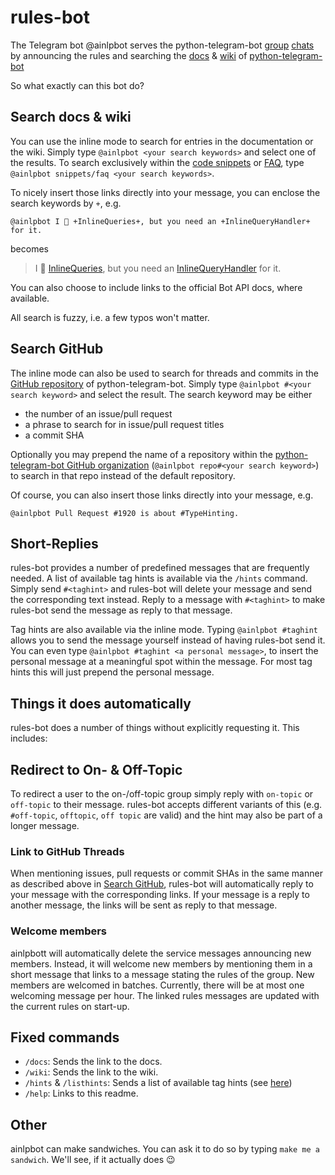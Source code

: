 # rules-bot

The Telegram bot @ainlpbot serves the python-telegram-bot [group](https://telegram.me/pythontelegrambotgroup) [chats](https://t.me/pythontelegrambottalk) by announcing the rules and searching the [docs](https://python-telegram-bot.readthedocs.io/) & [wiki](https://github.com/python-telegram-bot/python-telegram-bot/wiki) of [python-telegram-bot](https://python-telegram-bot.org)

So what exactly can this bot do?

## Search docs & wiki

You can use the inline mode to search for entries in the documentation or the wiki. Simply type `@ainlpbot <your search keywords>` and select one of the results. To search exclusively within the [code snippets](https://github.com/python-telegram-bot/python-telegram-bot/wiki/Code-snippets) or [FAQ](https://github.com/python-telegram-bot/python-telegram-bot/wiki/Frequently-Asked-Questions), type `@ainlpbot snippets/faq <your search keywords>`.

To nicely insert those links directly into your message, you can enclose the search keywords by `+`, e.g.
```
@ainlpbot I 💙 +InlineQueries+, but you need an +InlineQueryHandler+ for it.
```
becomes

> I 💙 [InlineQueries](https://python-telegram-bot.readthedocs.io/en/stable/telegram.inlinequery.html#telegram.InlineQuery), but you need an [InlineQueryHandler](https://python-telegram-bot.readthedocs.io/en/stable/telegram.ext.inlinequeryhandler.html#telegram.ext.InlineQueryHandler) for it.

You can also choose to include links to the official Bot API docs, where available.

All search is fuzzy, i.e. a few typos won't matter.

## Search GitHub

The inline mode can also be used to search for threads and commits in the [GitHub repository](https://github.com/python-telegram-bot/python-telegram-bot) of python-telegram-bot. Simply type `@ainlpbot #<your search keyword>` and select the result. The search keyword may be either

* the number of an issue/pull request
* a phrase to search for in issue/pull request titles
* a commit SHA

Optionally you may prepend the name of a repository within the [python-telegram-bot GitHub organization](https://github.com/python-telegram-bot) (`@ainlpbot repo#<your search keyword>`) to search in that repo instead of the default repository.

Of course, you can also insert those links directly into your message, e.g.

```
@ainlpbot Pull Request #1920 is about #TypeHinting.
```

## Short-Replies

rules-bot provides a number of predefined messages that are frequently needed. A list of available tag hints is available via the `/hints` command. Simply send `#<taghint>` and rules-bot will delete your message and send the corresponding text instead. Reply to a message with `#<taghint>` to make rules-bot send the message as reply to that message.

Tag hints are also available via the inline mode. Typing `@ainlpbot #taghint` allows you to send the message yourself instead of having rules-bot send it. You can even type `@ainlpbot #taghint <a personal message>`, to insert the personal message at a meaningful spot within the message. For most tag hints this will just prepend the personal message.

## Things it does automatically

rules-bot does a number of things without explicitly requesting it. This includes: 

## Redirect to On- & Off-Topic

To redirect a user to the on-/off-topic group simply reply with `on-topic` or `off-topic` to their message. rules-bot accepts different variants of this (e.g. `#off-topic`, `offtopic`, `off topic` are valid) and the hint may also be part of a longer message. 

### Link to GitHub Threads

When mentioning issues, pull requests or commit SHAs in the same manner as described above in [Search GitHub](#search-github), rules-bot will automatically reply to your message with the corresponding links. If your message is a reply to another message, the links will be sent as reply to that message.

### Welcome members

ainlpbott will automatically delete the service messages announcing new members. Instead, it will welcome new members by mentioning them in a short message that links to a message stating the rules of the group. New members are welcomed in batches. Currently, there will be at most one welcoming message per hour. The linked rules messages are updated with the current rules on start-up.

## Fixed commands

* `/docs`: Sends the link to the docs.
* `/wiki`: Sends the link to the wiki.
* `/hints` & `/listhints`: Sends a list of available tag hints (see [here](#short---replies))
* `/help`: Links to this readme.

## Other

ainlpbot can make sandwiches. You can ask it to do so by typing `make me a sandwich`. We'll see, if it actually does 😉